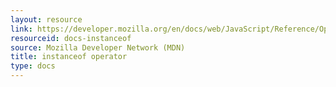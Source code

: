 ```yaml
---
layout: resource
link: https://developer.mozilla.org/en/docs/web/JavaScript/Reference/Operators/instanceof
resourceid: docs-instanceof
source: Mozilla Developer Network (MDN)
title: instanceof operator
type: docs
---
```


